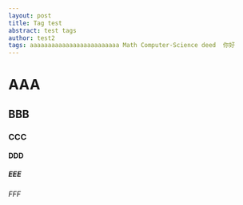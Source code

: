 ```yaml
---
layout: post
title: Tag test
abstract: test tags
author: test2
tags: aaaaaaaaaaaaaaaaaaaaaaaaa Math Computer-Science deed  你好
---
```


# AAA
## BBB
### CCC
#### DDD
##### EEE
###### FFF